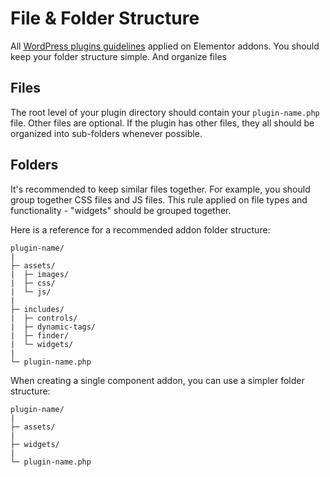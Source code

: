 # File & Folder Structure

All [WordPress plugins guidelines](https://developer.wordpress.org/plugins/plugin-basics/best-practices/#file-organization) applied on Elementor addons. You should keep your folder structure simple. And organize files 

## Files

The root level of your plugin directory should contain your `plugin-name.php` file. Other files are optional. If the plugin has other files, they all should be organized into sub-folders whenever possible.

## Folders

It's recommended to keep similar files together. For example, you should group together CSS files and JS files. This rule applied on file types and functionality - "widgets" should be grouped together.

Here is a reference for a recommended addon folder structure:

```
plugin-name/
|
├─ assets/
|  ├─ images/
|  ├─ css/
|  └─ js/
|
├─ includes/
|  ├─ controls/
|  ├─ dynamic-tags/
|  ├─ finder/
|  └─ widgets/
|
└─ plugin-name.php
```

When creating a single component addon, you can use a simpler folder structure:

```
plugin-name/
|
├─ assets/
|
├─ widgets/
|
└─ plugin-name.php
```

